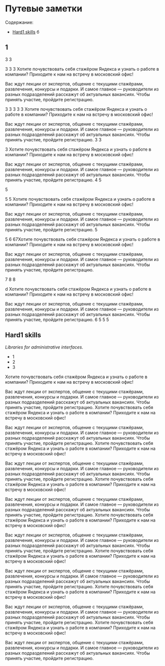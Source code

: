 # Путевые заметки

Содержание:
 - [Hard1 skills](#Hard2-skills)
б

## 1


3
3

3
3
3
Хотите почувствовать себя стажёром Яндекса и узнать о работе в компании? Приходите к нам на встречу в московский офис!

Вас ждут лекции от экспертов, общение с текущими стажёрами, развлечения, конкурсы и подарки. И самое главное — руководители из разных подразделений расскажут об актуальных вакансиях.
Чтобы принять участие, пройдите регистрацию.

3
3
3
3
3
Хотите почувствовать себя стажёром Яндекса и узнать о работе в компании? Приходите к нам на встречу в московский офис!

Вас ждут лекции от экспертов, общение с текущими стажёрами, развлечения, конкурсы и подарки. И самое главное — руководители из разных подразделений расскажут об актуальных вакансиях.
Чтобы принять участие, пройдите регистрацию.
3
3

3
Хотите почувствовать себя стажёром Яндекса и узнать о работе в компании? Приходите к нам на встречу в московский офис!

Вас ждут лекции от экспертов, общение с текущими стажёрами, развлечения, конкурсы и подарки. И самое главное — руководители из разных подразделений расскажут об актуальных вакансиях.
Чтобы принять участие, пройдите регистрацию.
4
5

5

5
5
Хотите почувствовать себя стажёром Яндекса и узнать о работе в компании? Приходите к нам на встречу в московский офис!

Вас ждут лекции от экспертов, общение с текущими стажёрами, развлечения, конкурсы и подарки. И самое главное — руководители из разных подразделений расскажут об актуальных вакансиях.
Чтобы принять участие, пройдите регистрацию.
5

5
6
67Хотите почувствовать себя стажёром Яндекса и узнать о работе в компании? Приходите к нам на встречу в московский офис!

Вас ждут лекции от экспертов, общение с текущими стажёрами, развлечения, конкурсы и подарки. И самое главное — руководители из разных подразделений расскажут об актуальных вакансиях.
Чтобы принять участие, пройдите регистрацию.

7
8
8

d
Хотите почувствовать себя стажёром Яндекса и узнать о работе в компании? Приходите к нам на встречу в московский офис!

Вас ждут лекции от экспертов, общение с текущими стажёрами, развлечения, конкурсы и подарки. И самое главное — руководители из разных подразделений расскажут об актуальных вакансиях.
Чтобы принять участие, пройдите регистрацию.
6
5
5
5
## Hard1 skills

*Libraries for administrative interfaces.*

* 1
* 2
* 3

Хотите почувствовать себя стажёром Яндекса и узнать о работе в компании? Приходите к нам на встречу в московский офис!

Вас ждут лекции от экспертов, общение с текущими стажёрами, развлечения, конкурсы и подарки. И самое главное — руководители из разных подразделений расскажут об актуальных вакансиях.
Чтобы принять участие, пройдите регистрацию.
Хотите почувствовать себя стажёром Яндекса и узнать о работе в компании? Приходите к нам на встречу в московский офис!

Вас ждут лекции от экспертов, общение с текущими стажёрами, развлечения, конкурсы и подарки. И самое главное — руководители из разных подразделений расскажут об актуальных вакансиях.
Чтобы принять участие, пройдите регистрацию.
Хотите почувствовать себя стажёром Яндекса и узнать о работе в компании? Приходите к нам на встречу в московский офис!

Вас ждут лекции от экспертов, общение с текущими стажёрами, развлечения, конкурсы и подарки. И самое главное — руководители из разных подразделений расскажут об актуальных вакансиях.
Чтобы принять участие, пройдите регистрацию.
Хотите почувствовать себя стажёром Яндекса и узнать о работе в компании? Приходите к нам на встречу в московский офис!

Вас ждут лекции от экспертов, общение с текущими стажёрами, развлечения, конкурсы и подарки. И самое главное — руководители из разных подразделений расскажут об актуальных вакансиях.
Чтобы принять участие, пройдите регистрацию.
Хотите почувствовать себя стажёром Яндекса и узнать о работе в компании? Приходите к нам на встречу в московский офис!

Вас ждут лекции от экспертов, общение с текущими стажёрами, развлечения, конкурсы и подарки. И самое главное — руководители из разных подразделений расскажут об актуальных вакансиях.
Чтобы принять участие, пройдите регистрацию.
Хотите почувствовать себя стажёром Яндекса и узнать о работе в компании? Приходите к нам на встречу в московский офис!

Вас ждут лекции от экспертов, общение с текущими стажёрами, развлечения, конкурсы и подарки. И самое главное — руководители из разных подразделений расскажут об актуальных вакансиях.
Чтобы принять участие, пройдите регистрацию.
Хотите почувствовать себя стажёром Яндекса и узнать о работе в компании? Приходите к нам на встречу в московский офис!

Вас ждут лекции от экспертов, общение с текущими стажёрами, развлечения, конкурсы и подарки. И самое главное — руководители из разных подразделений расскажут об актуальных вакансиях.
Чтобы принять участие, пройдите регистрацию.
Хотите почувствовать себя стажёром Яндекса и узнать о работе в компании? Приходите к нам на встречу в московский офис!

Вас ждут лекции от экспертов, общение с текущими стажёрами, развлечения, конкурсы и подарки. И самое главное — руководители из разных подразделений расскажут об актуальных вакансиях.
Чтобы принять участие, пройдите регистрацию.
